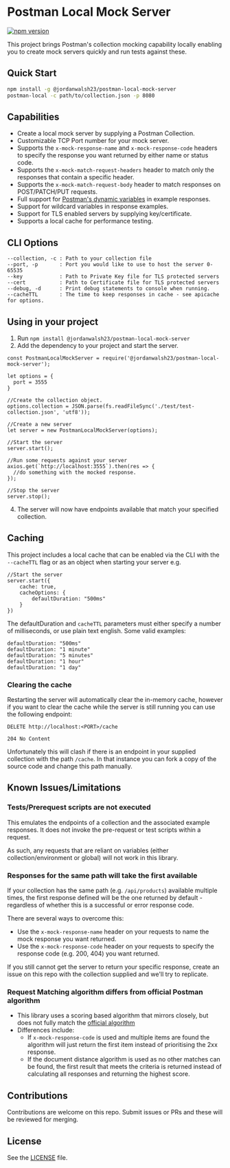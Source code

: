 # Postman Local Mock Server

[![npm version](https://badge.fury.io/js/@jordanwalsh23%2Fpostman-local-mock-server.svg)](https://badge.fury.io/js/@jordanwalsh23%2Fpostman-local-mock-server)

This project brings Postman's collection mocking capability locally enabling you to create mock servers quickly and run tests against these.

## Quick Start

```bash
npm install -g @jordanwalsh23/postman-local-mock-server
postman-local -c path/to/collection.json -p 8080
```

## Capabilities

- Create a local mock server by supplying a Postman Collection.
- Customizable TCP Port number for your mock server.
- Supports the `x-mock-response-name` and `x-mock-response-code` headers to specify the response you want returned by either name or status code.
- Supports the `x-mock-match-request-headers` header to match only the responses that contain a specific header.
- Supports the `x-mock-match-request-body` header to match responses on POST/PATCH/PUT requests.
- Full support for [Postman's dynamic variables](https://learning.postman.com/docs/writing-scripts/script-references/variables-list/) in example responses.
- Support for wildcard variables in response examples.
- Support for TLS enabled servers by supplying key/certificate.
- Supports a local cache for performance testing.

## CLI Options

```
--collection, -c : Path to your collection file
--port, -p       : Port you would like to use to host the server 0-65535
--key            : Path to Private Key file for TLS protected servers
--cert           : Path to Certificate file for TLS protected servers
--debug, -d      : Print debug statements to console when running.
--cacheTTL       : The time to keep responses in cache - see apicache for options.
```

## Using in your project
1. Run `npm install @jordanwalsh23/postman-local-mock-server`
2. Add the dependency to your project and start the server.

```
const PostmanLocalMockServer = require('@jordanwalsh23/postman-local-mock-server');

let options = {
  port = 3555
}

//Create the collection object.
options.collection = JSON.parse(fs.readFileSync('./test/test-collection.json', 'utf8'));

//Create a new server
let server = new PostmanLocalMockServer(options);

//Start the server
server.start();

//Run some requests against your server
axios.get(`http://localhost:3555`).then(res => {
  //do something with the mocked response.
});

//Stop the server
server.stop();
```

4. The server will now have endpoints available that match your specified collection.

## Caching

This project includes a local cache that can be enabled via the CLI with the `--cacheTTL` flag or as an object when starting your server e.g.

```
//Start the server
server.start({
    cache: true,
    cacheOptions: {
        defaultDuration: "500ms"
    }
})
```

The defaultDuration and `cacheTTL` parameters must either specify a number of milliseconds, or use plain text english. Some valid examples:

```
defaultDuration: "500ms" 
defaultDuration: "1 minute" 
defaultDuration: "5 minutes" 
defaultDuration: "1 hour" 
defaultDuration: "1 day" 
```

### Clearing the cache
Restarting the server will automatically clear the in-memory cache, however if you want to clear the cache while the server is still running you can use the following endpoint:

```
DELETE http://localhost:<PORT>/cache

204 No Content
```

Unfortunately this will clash if there is an endpoint in your supplied collection with the path `/cache`. In that instance you can fork a copy of the source code and change this path manually.

## Known Issues/Limitations

### Tests/Prerequest scripts are not executed

This emulates the endpoints of a collection and the associated example responses. It does not invoke the pre-request or test scripts within a request.

As such, any requests that are reliant on variables (either collection/environment or global) will not work in this library.

### Responses for the same path will take the first available

If your collection has the same path (e.g. `/api/products`) available multiple times, the first response defined will be the one returned by default - regardless of whether this is a successful or error response code.

There are several ways to overcome this:

- Use the `x-mock-response-name` header on your requests to name the mock response you want returned.
- Use the `x-mock-response-code` header on your requests to specify the response code (e.g. 200, 404) you want returned.

If you still cannot get the server to return your specific response, create an issue on this repo with the collection supplied and we'll try to replicate.

### Request Matching algorithm differs from official Postman algorithm

- This library uses a scoring based algorithm that mirrors closely, but does not fully match the [official algorithm](https://learning.postman.com/docs/designing-and-developing-your-api/mocking-data/matching-algorithm/)
- Differences include:
  * If `x-mock-response-code` is used and multiple items are found the algorithm will just return the first item instead of prioritising the 2xx response.
  * If the document distance algorithm is used as no other matches can be found, the first result that meets the criteria is returned instead of calculating all responses and returning the highest score.

## Contributions

Contributions are welcome on this repo. Submit issues or PRs and these will be reviewed for merging.

## License

See the [LICENSE](LICENSE) file.
